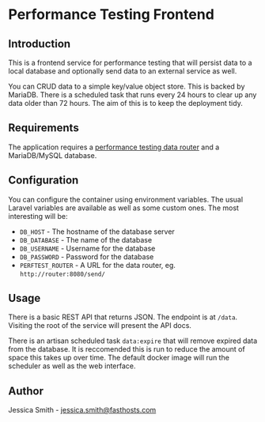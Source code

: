 # Performance Testing Frontend

## Introduction

This is a frontend service for performance testing that will persist data to a local database
and optionally send data to an external service as well.

You can CRUD data to a simple key/value object store. This is backed by MariaDB. There is a
scheduled task that runs every 24 hours to clear up any data older than 72 hours. The aim of
this is to keep the deployment tidy.

## Requirements

The application requires a [performance testing data router](https://hub.docker.com/r/mintopia/perftest-router/)
and a MariaDB/MySQL database.

## Configuration

You can configure the container using environment variables. The usual Laravel variables are
available as well as some custom ones. The most interesting will be:

 - `DB_HOST` - The hostname of the database server
 - `DB_DATABASE` - The name of the database
 - `DB_USERNAME` - Username for the database
 - `DB_PASSWORD` - Password for the database
 - `PERFTEST_ROUTER` - A URL for the data router, eg. `http://router:8080/send/`

## Usage

There is a basic REST API that returns JSON. The endpoint is at `/data`. Visiting the root of the service
will present the API docs.

There is an artisan scheduled task `data:expire` that will remove expired data from the database. It is reccomended
this is run to reduce the amount of space this takes up over time. The default docker image will run the scheduler
as well as the web interface.

## Author

Jessica Smith - <jessica.smith@fasthosts.com>
